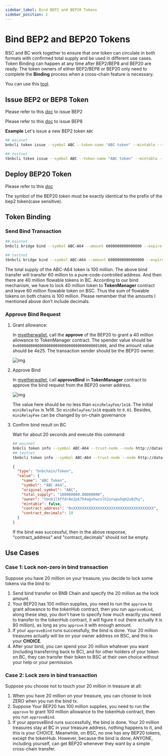 ```yaml
---
sidebar_label: Bind BEP2 and BEP20 Tokens
sidebar_position: 2
---
```


# Bind BEP2 and BEP20 Tokens

BSC and BC work together to ensure that one token can circulate in both formats with confirmed total supply and be used in different use cases. Token Binding can happen at any time after BEP2/BEP8 and BEP20 are ready. The token owners of either BEP2/BEP8 or BEP20 only need to complete the **Binding** process when a cross-chain feature is necessary.

You can use this [tool](https://github.com/bnb-chain/token-bind-tool).

## Issue BEP2 or BEP8 Token

Please refer to this [doc](tokens.md) to issue BEP2

Please refer to this [doc](beaconchain/learn/BEP8.md) to issue BEP8


**Example**
Let's issue a new BEP2 token `ABC`
```bash
## mainnet
bnbcli token issue --symbol ABC --token-name "ABC token" --mintable --total-supply 10000000000000000 --from owner --chain-id Binance-Chain-Tigris --node http://dataseed4.org:80

## testnet
tbnbcli token issue --symbol ABC --token-name "ABC token" --mintable --total-supply 10000000000000000 --from owner --chain-id Binance-Chain-Ganges --node http://data-seed-pre-0-s3.binance.org:80
```

## Deploy BEP20 Token
Please refer to this [doc](issue-BEP20.md)

The symbol of the BEP20 token must be exactly identical to the prefix of the bep2 token(case sensitive).

## Token Binding
### Send Bind Transaction
```bash
## mainnet
bnbcli bridge bind --symbol ABC-A64 --amount 6000000000000000 --expire-time 1597545851 --contract-decimals 18 --from owner --chain-id Binance-Chain-Tigris --contract-address 0xee3de9d0640ab4342bf83fe2897201543924a324 --node http://dataseed4.binance.org:80

## testnet
tbnbcli bridge bind --symbol ABC-A64 --amount 6000000000000000 --expire-time 1597545851 --contract-decimals 18 --from owner --chain-id Binance-Chain-Ganges --contract-address 0xee3de9d0640ab4342bf83fe2897201543924a324 --node http://data-seed-pre-0-s3.binance.org:80
```
The total supply of the ABC-A64 token is 100 million. The above bind transfer will transfer 60 million to a pure-code-controlled address. And then there are 40 million flowable tokens in BC. According to our bind mechanism, we have to lock 40 million token to **TokenManager** contract and leave 60 million flowable token on BSC. Thus the sum of flowable tokens on both chains is 100 million. Please remember that the amounts I mentioned above don’t include decimals.
### Approve Bind Request
1. Grant allowance:

    In [myetherwallet](wallet/myetherwallet.md), call the **approve** of the BEP20 to grant a 40 million allowance to TokenManager contract. The spender value should be `0x0000000000000000000000000000000000001008`, and the amount value should be 4e25. The transaction sender should be the BEP20 owner.

    ![img](https://lh6.googleusercontent.com/p-HctNRPwXg0VD1yfE3j4OJ3BrMHPZpiGGCtp7XUJX34z_LT53nvZqgTzY58Ab1EsybJipwjsnwL2uJ-CPH8gntDpcw7LW7aFPK1_KRxxnNq-xErwGpaPTlg5UbfKoVNjd4YT0xU)

2. Approve Bind

    In [myetherwallet](wallet/myetherwallet.md), call **approveBind** in **TokenManager** contract to approve the bind request from the BEP20 owner address.

    ![img](https://lh6.googleusercontent.com/nFIbDxpA8bTVYH0Rt4UD-SYYz62TmYKjOsgK1CXxFRHHJlz6gOyXnq5p3GesM_zrQES4ixmojvN_Srk4CIf1MPxBXbia-K2DNiL23Hao1HiUgdNe4S2BmPe6yn5XJz7ajlwVVCti)

    The value here should be no less than `miniRelayFee/1e18`. The initial `miniRelayFee` is 1e16. So `miniRelayFee/1e18` equals to `0.01`. Besides, `miniRelayFee` can be changed by on-chain governance

3. Confirm bind result on BC

    Wait for about 20 seconds and execute this command:
    ```bash
    ## mainnet
    bnbcli token info --symbol ABC-A64 --trust-node --node http://dataseed4.binance.org:80
    ## testnet
    tbnbcli token info --symbol ABC-A64 --trust-node --node http://data-seed-pre-0-s3.binance.org:80
    ```

    ```json
    {
      "type": "bnbchain/Token",
      "value": {
        "name": "ABC Token",
        "symbol": "ABC-A64",
        "original_symbol": "ABC",
        "total_supply": "100000000.00000000",
        "owner": "tbnb1l9ffdr8e2pk7h4agvhwcslh2urwpuhqm2u82hy",
        "mintable": false,
        "contract_address": "0xXXXXXXXXXXXXXXXXXXXXXXXXXXXXXXXXXXXX",
        "contract_decimals": 18
      }
    }
    ```
    If the bind was successful, then in the above response, "contract_address" and "contract_decimals" should not be empty.




## Use Cases

### Case 1: Lock non-zero in bind transaction

Suppose you have 20 million on your treasure, you decide to lock some tokens via the bind tx:
1. Send bind transfer on BNB Chain and specify the 20 million as the lock amount.
2. Your BEP20 has 100 million supplies, you need to run the `approve` to grant allowance to the tokenHub contract, then you run `approveBind`, along these step, you don't have to specify how much exactly you need to transfer to the tokenHub contract, it will figure it out (here actually it is 80 million), as long as you `approve` it with enough amount.
3. If your `approveBind` runs successfully, the bind is done. Your 20 million treasures actually will be on your owner address on BSC, and this is your **CHOICE**.
4. After your bind, you can spend your 20 million whatever you want (including transferring back to BC), and for other holders of your token on BC, they can transfer their token to BSC at their own choice without your help or your permission.

### Case 2: Lock zero in bind transaction

Suppose you choose not to touch your 20 million in treasure at all:
1. When you have 20 million on your treasure, you can choose to lock ZERO when you run the bind tx.
2. Suppose Your BEP20 has 100 million supplies, you need to run the `approve` to grant 100 million allowance to the tokenHub contract, then you run `approveBind`.
3. If your approveBind runs successfully, the bind is done. Your 20 million treasures stay at BC in your treasure address, nothing happens to it, and this is your CHOICE. Meanwhile, on BSC, no one has any BEP20 tokens, except the tokenHub. However, because the bind is done, ANYONE, including yourself, can get BEP20 whenever they want by a simple cross-chain transfer.
